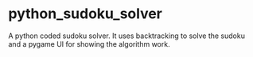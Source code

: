 # python_sudoku_solver
A python coded sudoku solver. It uses backtracking to solve the sudoku and a pygame UI for showing the algorithm work.

